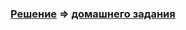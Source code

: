 ### [Решение](https://github.com/Mortiferus/2.2.Testabillity/tree/master/src) => [домашнего задания](https://github.com/netology-code/javaqa-homeworks/tree/master/methods#%D0%B7%D0%B0%D0%B4%D0%B0%D1%87%D0%B0-1---%D0%BC%D0%B8%D0%BB%D0%B8-%D0%BC%D0%BE%D0%B4%D0%B5%D1%80%D0%BD%D0%B8%D0%B7%D0%B0%D1%86%D0%B8%D1%8F)
